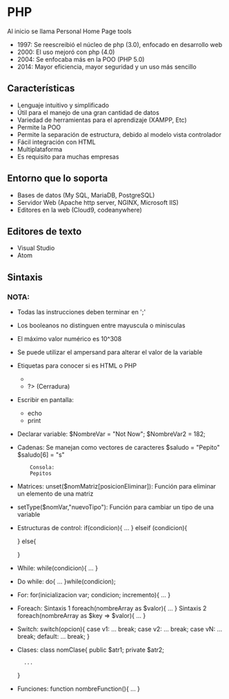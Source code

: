 # PHP
Al inicio se llama Personal Home Page tools

- 1997: Se reescreibió el núcleo de php (3.0), enfocado en desarrollo web
- 2000: El uso mejoró con php (4.0)
- 2004: Se enfocaba más en la POO (PHP 5.0)
- 2014: Mayor eficiencia, mayor seguridad y un uso más sencillo

## Características
- Lenguaje intuitivo y simplificado
- Útil para el manejo de una gran cantidad de datos
- Variedad de herramientas para el aprendizaje (XAMPP, Etc)
- Permite la POO
- Permite la separación de estructura, debido al modelo vista controlador
- Fácil integración con HTML
- Multiplataforma
- Es requisito para muchas empresas

## Entorno que lo soporta
- Bases de datos (My SQL, MariaDB, PostgreSQL)
- Servidor Web (Apache http server, NGINX, Microsoft IIS)
- Editores en la web (Cloud9, codeanywhere)

## Editores de texto
- Visual Studio
- Atom

## Sintaxis
### NOTA:
- Todas las instrucciones deben terminar en ';'
- Los booleanos no distinguen entre mayuscula o minisculas
- El máximo valor numérico es 10^308
- Se puede utilizar el ampersand para alterar el valor de la variable

- Etiquetas para conocer si es HTML o PHP
    - <?php (Abertura)
    - ?> (Cerradura)
- Escribir en pantalla:
    - echo
    - print
- Declarar variable:
    $NombreVar = "Not Now";
    $NombreVar2 = 182;
- Cadenas:
    Se manejan como vectores de caracteres
    $saludo = "Pepito"
    $saludo[6] = "s"

    ``` 
        Consola:
        Pepitos
    ```
- Matrices:
    unset($nomMatriz[posicionEliminar]): Función para eliminar un elemento de una matriz
    
- setType($nomVar,"nuevoTipo"): Función para cambiar un tipo de una variable
- Estructuras de control:
    if(condicion){
        ...
    }
    elseif (condicion){

    }
    else{

    }
- While:
    while(condicion){
        ...
    }
- Do while:
    do{
        ...
    }while(condicion);
- For:
    for(inicializacion var; condicion; incremento){
        ...
    }
- Foreach:
    Sintaxis 1
    foreach(nombreArray as $valor){
        ...
    }
    Sintaxis 2
    foreach(nombreArray as $key => $valor){
        ...
    }
- Switch:
    switch(opcion){
        case v1:
            ...
            break;
        case v2:
            ...
            break;
        case vN:
            ...
            break;
        default:
            ...
            break;
    }
- Clases:
    class nomClase{
        public $atr1;
        private $atr2;

        ...
    }
- Funciones:
    function nombreFunction(){
        ...
    }